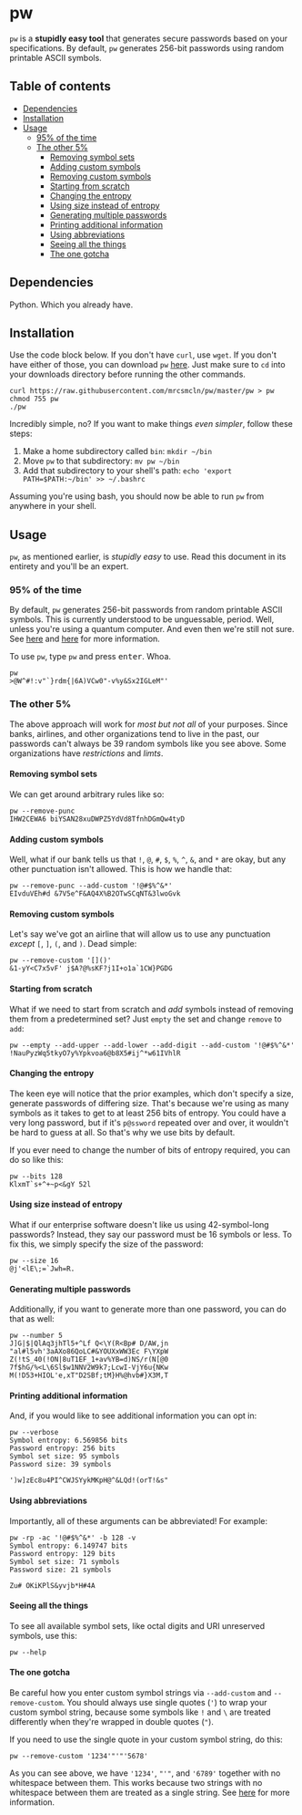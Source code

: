 

# pw

`pw` is a **stupidly easy tool** that generates secure passwords based on your specifications. By default, `pw` generates 256-bit passwords using random printable ASCII symbols.

## Table of contents
- [Dependencies](#dependencies)
- [Installation](#installation)
- [Usage](#usage)
  - [95% of the time](#95%25-of-the-time)
  - [The other 5%](#the-other-5%25)
    - [Removing symbol sets](#removing-symbol-sets)
    - [Adding custom symbols](#adding-custom-symbols)
    - [Removing custom symbols](#removing-custom-symbols)
    - [Starting from scratch](#starting-from-scratch)
    - [Changing the entropy](#changing-the-entropy)
    - [Using size instead of entropy](#using-size-instead-of-entropy)
    - [Generating multiple passwords](#generating-multiple-passwords)
    - [Printing additional information](#printing-additional-information)
    - [Using abbreviations](#using-abbreviations)
    - [Seeing all the things](#seeing-all-the-things)
    - [The one gotcha](#the-one-gotcha)

## Dependencies

Python. Which you already have.

## Installation

Use the code block below. If you don't have `curl`, use `wget`. If you don't have either of those, you can download `pw` [here](https://raw.githubusercontent.com/mrcsmcln/pw/master/pw). Just make sure to `cd` into your downloads directory before running the other commands.

```
curl https://raw.githubusercontent.com/mrcsmcln/pw/master/pw > pw
chmod 755 pw
./pw
```

Incredibly simple, no? If you want to make things *even simpler*, follow these steps:

1. Make a home subdirectory called `bin`: `mkdir ~/bin`
2. Move `pw` to that subdirectory: `mv pw ~/bin`
3. Add that subdirectory to your shell's path: `echo 'export PATH=$PATH:~/bin' >> ~/.bashrc`

Assuming you're using bash, you should now be able to run `pw` from anywhere in your shell.

## Usage

`pw`, as mentioned earlier, is *stupidly easy* to use. Read this document in its entirety and you'll be an expert.

### 95% of the time

By default, `pw` generates 256-bit passwords from random printable ASCII symbols. This is currently understood to be unguessable, period. Well, unless you're using a quantum computer. And even then we're still not sure. See [here](https://en.wikipedia.org/wiki/Password_strength#Required_Bits_of_Entropy) and [here](https://www.schneier.com/crypto-gram/archives/1999/0215.html) for more information.

To use `pw`, type `pw` and press <kbd>enter</kbd>. Whoa.

```
pw
>@W^#!:v"`}rdm{|6A)VCw0"-v%y&Sx2IGLeM"'
```

### The other 5%

The above approach will work for *most but not all* of your purposes. Since banks, airlines, and other organizations tend to live in the past, our passwords can't always be 39 random symbols like you see above. Some organizations have *restrictions* and *limts*.

#### Removing symbol sets

We can get around arbitrary rules like so:

```
pw --remove-punc
IHW2CEWA6 biYSAN28xuDWPZ5YdVd8TfnhDGmQw4tyD
```

#### Adding custom symbols

Well, what if our bank tells us that `!`, `@`, `#`, `$`, `%`, `^`, `&`, and `*` are okay, but any other punctuation isn't allowed. This is how we handle that:

```
pw --remove-punc --add-custom '!@#$%^&*'
EIvduVEh#d &7V5e^F&AQ4X%B2OTwSCqNT&3lwoGvk
```

#### Removing custom symbols

Let's say we've got an airline that will allow us to use any punctuation *except* `[`, `]`, `(`, and `)`. Dead simple:

```
pw --remove-custom '[]()'
&1-yY<C7x5vF' j$A?@%sKF?j1I+o1a`1CW}PGDG
```

#### Starting from scratch

What if we need to start from scratch and *add* symbols instead of removing them from a predetermined set? Just `empty` the set and change `remove` to `add`:

```
pw --empty --add-upper --add-lower --add-digit --add-custom '!@#$%^&*'
!NauPyzWq5tkyO7y%Ypkvoa6@b8X5#ij^*w61IVhlR
```

#### Changing the entropy

The keen eye will notice that the prior examples, which don't specify a size, generate passwords of differing size. That's because we're using as many symbols as it takes to get to at least 256 bits of entropy. You could have a very long password, but if it's `p@ssword` repeated over and over, it wouldn't be hard to guess at all. So that's why we use bits by default.

If you ever need to change the number of bits of entropy required, you can do so like this:

```
pw --bits 128
KlxmT`s+^+~p<&gY 52l
```

#### Using size instead of entropy

What if our enterprise software doesn't like us using 42-symbol-long passwords? Instead, they say our password must be 16 symbols or less. To fix this, we simply specify the size of the password:

```
pw --size 16
@j'<lE\;=`Jwh=R.
```

#### Generating multiple passwords

Additionally, if you want to generate more than one password, you can do that as well:

```
pw --number 5
J]G|$|QlAq3jhTl5+^Lf Q<\Y(R<Bp# D/AW,jn
"al#l5vh'3aAXo86QoLC#&YOUXxWW3Ec F\YXpW
Z(!tS_40(!ON|8uT1EF_1+av%YB=d)NS/r(N[@0
7f$hG/%<L\6Sl$w1NNV2W9k7;LcwI-VjY6u{NKw
M(!D53+HIOL'e,xT"D2SBf;tM}H%@hvb#}X3M,T
```

#### Printing additional information

And, if you would like to see additional information you can opt in:

```
pw --verbose
Symbol entropy: 6.569856 bits
Password entropy: 256 bits
Symbol set size: 95 symbols
Password size: 39 symbols

')w]zEc8u4PI^CWJSYykMKpH@^&LQd!(orT!&s"
```

#### Using abbreviations

Importantly, all of these arguments can be abbreviated! For example:

```
pw -rp -ac '!@#$%^&*' -b 128 -v
Symbol entropy: 6.149747 bits
Password entropy: 129 bits
Symbol set size: 71 symbols
Password size: 21 symbols

Zu# OKiKPlS&yvjb*H#4A
```

#### Seeing all the things

To see all available symbol sets, like octal digits and URI unreserved symbols, use this:

```
pw --help
```

#### The one gotcha

Be careful how you enter custom symbol strings via `--add-custom` and `--remove-custom`. You should always use single quotes (`'`) to wrap your custom symbol string, because some symbols like `!` and `\` are treated differently when they're wrapped in double quotes (`"`).

If you need to use the single quote in your custom symbol string, do this:

```
pw --remove-custom '1234'"'"'5678'
```

As you can see above, we have `'1234'`, `"'"`, and `'6789'` together with no whitespace between them. This works because two strings with no whitespace between them are treated as a single string. See [here](http://stackoverflow.com/questions/1250079/how-to-escape-single-quotes-within-single-quoted-strings) for more information.